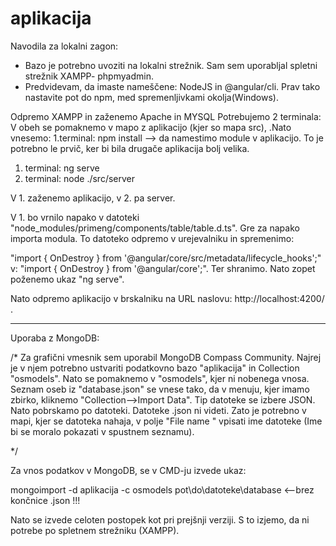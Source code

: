 # aplikacija



Navodila za lokalni zagon:
- Bazo je potrebno uvoziti na lokalni strežnik. Sam sem uporabljal spletni strežnik XAMPP- phpmyadmin.
- Predvidevam, da imaste nameščene: NodeJS in @angular/cli. Prav tako nastavite pot do npm, med spremenljivkami okolja(Windows).

Odpremo XAMPP in zaženemo Apache in MYSQL
Potrebujemo 2 terminala:
V obeh se pomaknemo v mapo z aplikacijo (kjer so mapa src), .Nato vnesemo:
1.terminal: npm install --> da namestimo module v aplikacijo. To je potrebno le prvič, ker bi bila drugače aplikacija bolj velika.
1. terminal: ng serve
2. terminal: node ./src/server

V 1. zaženemo aplikacijo, v 2. pa server.

V 1. bo vrnilo napako v datoteki "node_modules/primeng/components/table/table.d.ts". Gre za napako importa modula. To datoteko odpremo v urejevalniku in spremenimo: 

"import { OnDestroy } from '@angular/core/src/metadata/lifecycle_hooks';" v: "import { OnDestroy } from '@angular/core';". Ter shranimo.
Nato zopet poženemo ukaz "ng serve".

Nato odpremo aplikacijo v brskalniku na URL naslovu: http://localhost:4200/ .

-------------------------------------------------------------------------------------------------------------------------------------------

Uporaba z MongoDB:

/*
Za grafični vmesnik sem uporabil MongoDB Compass Community. 
Najrej je v njem potrebno ustvariti podatkovno bazo "aplikacija" in Collection "osmodels". Nato se pomaknemo v "osmodels", kjer ni nobenega vnosa.
Seznam oseb iz "database.json" se vnese tako, da v menuju, kjer imamo zbirko, kliknemo "Collection-->Import Data". Tip datoteke se izbere JSON. Nato pobrskamo po datoteki. Datoteke .json ni videti. Zato je potrebno v mapi, kjer se datoteka nahaja, v polje "File name " vpisati ime datoteke (Ime bi se moralo pokazati v spustnem seznamu).

*/

Za vnos podatkov v MongoDB, se v CMD-ju izvede ukaz:

mongoimport -d aplikacija -c osmodels pot\do\datoteke\database    <--brez končnice .json !!!


Nato se izvede celoten postopek kot pri prejšnji verziji. S to izjemo, da ni potrebe po spletnem strežniku (XAMPP).
